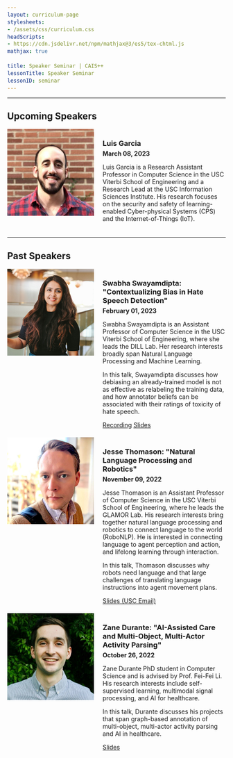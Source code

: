 ```yaml
---
layout: curriculum-page
stylesheets:
- /assets/css/curriculum.css 
headScripts:
- https://cdn.jsdelivr.net/npm/mathjax@3/es5/tex-chtml.js
mathjax: true

title: Speaker Seminar | CAIS++
lessonTitle: Speaker Seminar
lessonID: seminar
---
```

***
## Upcoming Speakers
<div style="display: flex; margin-bottom: 20px;">
<img src="/images/curriculum/seminar/luis.jpg" style="margin: 0; width: 200px; height: 200px;">
<div style="margin-left: 20px;">
<h3 style="margin-bottom: 5px;">Luis Garcia</h3>
<strong>March 08, 2023</strong>
<br>
<p>
Luis Garcia is a Research Assistant Professor in Computer Science in the USC Viterbi School of Engineering and 
a Research Lead at the USC Information Sciences Institute. His research focuses on the security and safety of 
learning-enabled Cyber-physical Systems (CPS) and the Internet-of-Things (IoT).
</p>
</div>
</div>

***
## Past Speakers
<div style="display: flex; margin-bottom: 20px;">
<img src="/images/curriculum/seminar/swabha.jpg" style="margin: 0; width: 200px; height: 200px;">
<div style="margin-left: 20px;">
<h3 style="margin-bottom: 5px;">Swabha Swayamdipta: "Contextualizing Bias in Hate Speech Detection"</h3>
<strong>February 01, 2023</strong>
<br>
<p>
Swabha Swayamdipta is an Assistant Professor of Computer Science in 
the USC Viterbi School of Engineering, where she leads the DILL Lab. Her 
research interests broadly span Natural Language Processing and Machine 
Learning.
</p>
<p>
In this talk, Swayamdipta discusses how debiasing an already-trained model 
is not as effective as relabeling the training data, and how annotator beliefs can 
be associated with their ratings of toxicity of hate speech.
</p>
<a href="https://urldefense.com/v3/__https://usc.zoom.us/rec/share/drS3vlcWzAzWVakidGLPDkklyrJ5QXO41Yugso_gAwjcDEb18nfoBY2A1c-fexbT.ZgCZaYzo1nsuVXDA__;!!LIr3w8kk_Xxm!sGgZJh-YWa7jodOea1bdzHGnrvNLyY-Da6IyDx-XTaSZT8uwb5tUKeN27QyJmf07f2z5HV8Q0E54KzfUqg$" target="_blank" class="button">Recording</a>
<a href="https://drive.google.com/file/d/1ZB5yxmitysJ-fD_2mEXPVpQUvneZoPSR/view" target="_blank" class="button">Slides</a>
</div>
</div>

<div style="display: flex; margin-bottom: 20px;">
<img src="/images/curriculum/seminar/jesse.jpg" style="margin: 0; width: 200px; height: 200px;">
<div style="margin-left: 20px;">
<h3 style="margin-bottom: 5px;">Jesse Thomason: "Natural Language Processing and Robotics"</h3>
<strong>November 09, 2022</strong>
<br>
<p>
Jesse Thomason is an Assistant Professor of Computer Science in 
the USC Viterbi School of Engineering, where he leads the GLAMOR Lab. His 
research interests bring together natural language processing and 
robotics to connect language to the world (RoboNLP). He is interested 
in connecting language to agent perception and action, and lifelong 
learning through interaction.
</p>
<p>
In this talk, Thomason discusses why robots need language and that large
challenges of translating language instructions into agent movement
plans.
</p>
<a href="https://docs.google.com/presentation/d/1U5ylpTi4fHxarrKatpUUVdkA2kZkPTNGD8A5do9lX4I/edit?usp=sharing" target="_blank" class="button">Slides (USC Email)</a>
</div>
</div>

<div style="display: flex; margin-bottom: 20px;">
<img src="/images/curriculum/seminar/zane.jpg" style="margin: 0; width: 200px; height: 200px;">
<div style="margin-left: 20px;">
<h3 style="margin-bottom: 5px;">Zane Durante: "AI-Assisted Care and Multi-Object, Multi-Actor Activity Parsing"</h3>
<strong>October 26, 2022</strong>
<br>
<p>
Zane Durante PhD student in Computer Science and is advised by 
Prof. Fei-Fei Li. His research interests include self-supervised 
learning, multimodal signal processing, and AI for healthcare.
</p>
<p>
In this talk, Durante discusses his projects that span graph-based annotation
of multi-object, multi-actor activity parsing and AI in healthcare.
</p>
<a href="https://docs.google.com/presentation/d/1xt0ZqgU842shLA_-p2h2x3TqQiqUptyUZzTJrJfhOuo/edit?usp=sharing" target="_blank" class="button">Slides</a>
</div>
</div>

<!-- div style="display: flex; margin-bottom: 20px;">
<img src="/images/curriculum/seminar/.jpg" style="margin: 0; width: 200px; height: 200px;">
<div style="margin-left: 20px;">
<h3 style="margin-bottom: 5px;">Jacob Dormuth: "Google Photos"</h3>
<strong>September 14, 2022</strong>
<br>
<p>
Jacob Dormuth is a Software Engineer at Google Photos.
</p>
<p>
In this talk, Dormuth discusses ...
</p>
<a href="" target="_blank" class="button">Slides</a>
</div>
</div -->